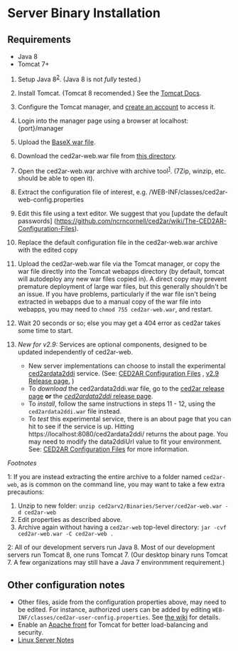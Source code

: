# Server Binary Installation
## Requirements
- Java 8
- Tomcat 7+

1. Setup Java 8<sup>[2](#footnote2)</sup>.  (Java 8 is not _fully_ tested.)
2. Install Tomcat. (Tomcat 8 recomended.)  See the [Tomcat Docs](https://tomcat.apache.org/tomcat-8.0-doc/setup.html).
3. Configure the Tomcat manager, and [create an account](http://tomcat.apache.org/tomcat-8.0-doc/manager-howto.html#Configuring_Manager_Application_Access) to access it. 
4. Login into the manager page using a browser at localhost:{port}/manager
5. Upload the [BaseX war file](/BaseXTemplate/BaseX.war).
6. Download the ced2ar-web.war file from [this directory](https://github.com/ncrncornell/ced2ar/edit/master/Binaries/Server/).
7. Open the ced2ar-web.war archive with archive tool<sup>[1](#footnote1)</sup>. (7Zip, winzip, etc. should be able to open it).
8. Extract the configuration file of interest, e.g. /WEB-INF/classes/ced2ar-web-config.properties
9. Edit this file using a text editor. We suggest that you [update the default passwords] (https://github.com/ncrncornell/ced2ar/wiki/The-CED2AR-Configuration-Files).
10. Replace the default configuration file in the ced2ar-web.war  archive with the edited copy
11. Upload the ced2ar-web.war file via the Tomcat manager, or copy the war file directly into the Tomcat webapps directory (by default, tomcat will autodeploy any new war files copied in). A direct copy may prevent premature deployment of large war files, but this generally shouldn't be an issue. If you have problems, particularly if the war file isn't being extracted in webapps due to a manual copy of the war file into webapps, you may need to `chmod 755 ced2ar-web.war`, and restart.
12. Wait 20 seconds or so; else you may get a 404 error as ced2ar takes some time to start.

13. _New for v2.9:_ Services are optional components, designed to be updated independently of ced2ar-web.
    - New server implementations can choose to install the experimental [ced2ardata2ddi](https://github.com/ncrncornell/ced2ardata2ddi) service. (See: [CED2AR Configuration Files](https://github.com/ncrncornell/ced2ar/wiki/The-CED2AR-Configuration-Files#user-content-services) , [v2.9 Release page.](https://github.com/ncrncornell/ced2ar/releases/tag/2.9.0.0) )
    - To _download_ the ced2ardata2ddi.war file, go to the [ced2ar release page](https://github.com/ncrncornell/ced2ar/releases) **or** the [_ced2ardata2ddi_ release page](https://github.com/ncrncornell/ced2ardata2ddi/releases).
    - To _install_, follow the same instructions in steps 11 - 12, using the `ced2ardata2ddi.war` file instead.
    - To _test_ this experimental service, there is an about page that you can hit to see if the service is up. Hitting https://localhost:8080/ced2ardata2ddi/ returns the about page.  You may need to modify the data2ddiUrl value to fit your environment.  See: [CED2AR Configuration Files](https://github.com/ncrncornell/ced2ar/wiki/The-CED2AR-Configuration-Files#user-content-services) for more information. 

_Footnotes_

<a name="footnote1">1</a>: If you are instead extracting the entire archive to a folder named `ced2ar-web`, as is common on the command line, you may want to take a few extra precautions:

1. Unzip to new folder: 
`unzip ced2arv2/Binaries/Server/ced2ar-web.war -d ced2ar-web`
2. Edit properties as described above. 
3. Archive again without having a `ced2ar-web` top-level directory: `jar -cvf ced2ar-web.war -C ced2ar-web .`

<a name="footnote2">2</a>: All of our development servers run Java 8.  Most of our development servers run Tomcat 8, one runs Tomcat 7.  (Our desktop binary runs Tomcat 7. A few organizations may still have a Java 7 environmment requirement.)

## Other configuration notes

* Other files, aside from the configuration properties above, may need to be edited. For instance, authorized users can be added by editing `WEB-INF/classes/ced2ar-user-config.properties`. See [the wiki](https://github.com/ncrncornell/ced2ar/wiki/The-CED2AR-Configuration-Files) for details.
* Enable an [Apache front](https://github.com/ncrncornell/ced2ar/wiki/Fronting-Tomcat-with-Apache) for Tomcat for better load-balancing and security.
* [Linux Server Notes](https://github.com/ncrncornell/ced2ar/wiki/Linux)

